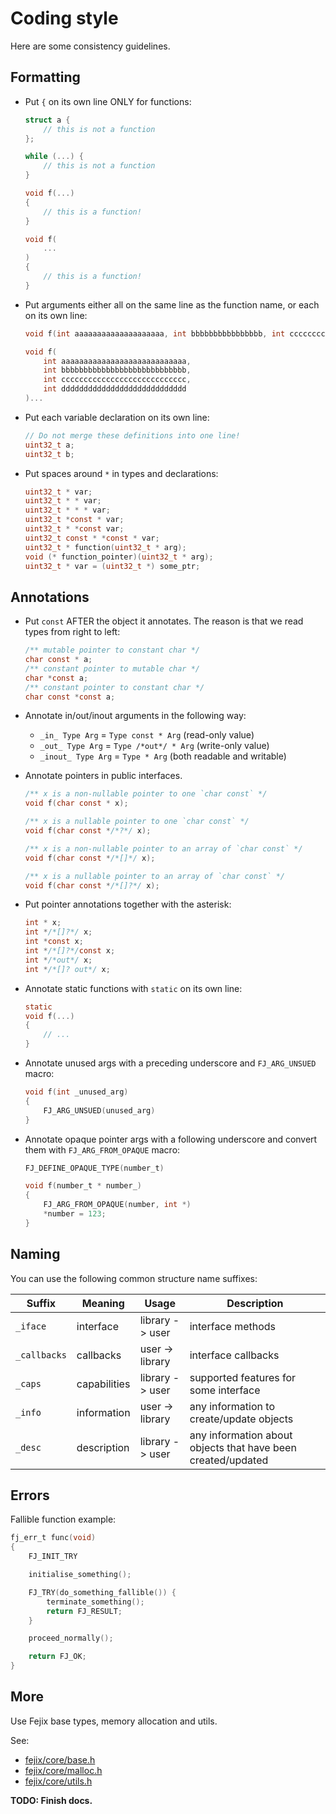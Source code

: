 # Coding style

Here are some consistency guidelines.

## Formatting

* Put `{` on its own line ONLY for functions:

    ```c
    struct a {
        // this is not a function
    };

    while (...) {
        // this is not a function
    }

    void f(...)
    {
        // this is a function!
    }

    void f(
        ...
    )
    {
        // this is a function!
    }
    ```

* Put arguments either all on the same line as the function name, or each on its own line:
    ```c
    void f(int aaaaaaaaaaaaaaaaaaaa, int bbbbbbbbbbbbbbbb, int cccccccccccccccccccc)...

    void f(
        int aaaaaaaaaaaaaaaaaaaaaaaaaaaa,
        int bbbbbbbbbbbbbbbbbbbbbbbbbbbb,
        int cccccccccccccccccccccccccccc,
        int dddddddddddddddddddddddddddd
    )...
    ```

* Put each variable declaration on its own line:

    ```c
    // Do not merge these definitions into one line!
    uint32_t a;
    uint32_t b;
    ```

* Put spaces around `*` in types and declarations:
    ```c
    uint32_t * var;
    uint32_t * * var;
    uint32_t * * * var;
    uint32_t *const * var;
    uint32_t * *const var;
    uint32_t const * *const * var;
    uint32_t * function(uint32_t * arg);
    void (* function_pointer)(uint32_t * arg);
    uint32_t * var = (uint32_t *) some_ptr;
    ```

## Annotations

* Put `const` AFTER the object it annotates. The reason is that we read types
    from right to left:

    ```c
    /** mutable pointer to constant char */
    char const * a;
    /** constant pointer to mutable char */
    char *const a;
    /** constant pointer to constant char */
    char const *const a;
    ```

* Annotate in/out/inout arguments in the following way:
    - `_in_ Type Arg` = `Type const * Arg` (read-only value)
    - `_out_ Type Arg` = `Type /*out*/ * Arg` (write-only value)
    - `_inout_ Type Arg` = `Type * Arg` (both readable and writable)

* Annotate pointers in public interfaces.

    ```c
    /** x is a non-nullable pointer to one `char const` */
    void f(char const * x);

    /** x is a nullable pointer to one `char const` */
    void f(char const */*?*/ x);

    /** x is a non-nullable pointer to an array of `char const` */
    void f(char const */*[]*/ x);

    /** x is a nullable pointer to an array of `char const` */
    void f(char const */*[]?*/ x);
    ```

* Put pointer annotations together with the asterisk:

    ```c
    int * x;
    int */*[]?*/ x;
    int *const x;
    int */*[]?*/const x;
    int */*out*/ x;
    int */*[]? out*/ x;
    ```

* Annotate static functions with `static` on its own line:
    ```c
    static
    void f(...)
    {
        // ...
    }
    ```

* Annotate unused args with a preceding underscore and `FJ_ARG_UNSUED` macro:
    ```c
    void f(int _unused_arg)
    {
        FJ_ARG_UNSUED(unused_arg)
    }
    ```

* Annotate opaque pointer args with a following underscore and convert them with
    `FJ_ARG_FROM_OPAQUE` macro:
    ```c
    FJ_DEFINE_OPAQUE_TYPE(number_t)

    void f(number_t * number_)
    {
        FJ_ARG_FROM_OPAQUE(number, int *)
        *number = 123;
    }
    ```

## Naming

You can use the following common structure name suffixes:

| Suffix | Meaning | Usage | Description |
| ------ | ------- | ----- | ----------- |
| `_iface` | interface | library -> user | interface methods |
| `_callbacks` | callbacks | user -> library | interface callbacks |
| `_caps` | capabilities | library -> user | supported features for some interface |
| `_info` | information | user -> library | any information to create/update objects |
| `_desc` | description | library -> user | any information about objects that have been created/updated |

## Errors

Fallible function example:

```c
fj_err_t func(void)
{
    FJ_INIT_TRY

    initialise_something();

    FJ_TRY(do_something_fallible()) {
        terminate_something();
        return FJ_RESULT;
    }

    proceed_normally();

    return FJ_OK;
}
```

## More

Use Fejix base types, memory allocation and utils.

See:
* [fejix/core/base.h](../../include/fejix/core/base.h)
* [fejix/core/malloc.h](../../include/fejix/core/malloc.h)
* [fejix/core/utils.h](../../include/fejix/core/utils.h)

**TODO: Finish docs.**
